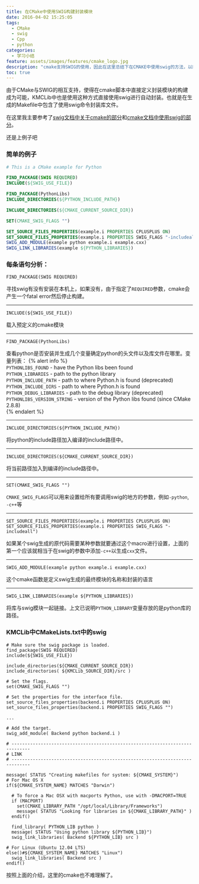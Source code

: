 ```yaml
---
title: 在CMake中使用SWIG构建封装模块
date: 2016-04-02 15:25:05
tags:
  - CMake
  - swig
  - Cpp
  - python
categories:
  - 学习小结
feature: assets/images/features/cmake_logo.jpg
description: "cmake支持SWIG的使用，因此在这里总结下在CMAKE中使用swig的方法，以KMCLib为例子。"
toc: true
---
```

由于CMake与SWIG的相互支持，使得在cmake脚本中直接定义封装模块的构建成为可能，KMCLib中也是使用这种方式直接使用swig进行自动封装。也就是在生成的Makefile中包含了使用swig命令封装库文件。

在这里我主要参考了[swig文档中关于cmake的部分](http://www.swig.org/Doc1.3/Introduction.html#Introduction_build_system)和[cmake文档中使用swig的部分](https://cmake.org/cmake/help/v3.5/module/UseSWIG.html)。

<!-- more -->

还是上例子吧
### 简单的例子
``` CMAKE
# This is a CMake example for Python

FIND_PACKAGE(SWIG REQUIRED)  
INCLUDE(${SWIG_USE_FILE})  

FIND_PACKAGE(PythonLibs)  
INCLUDE_DIRECTORIES(${PYTHON_INCLUDE_PATH})

INCLUDE_DIRECTORIES(${CMAKE_CURRENT_SOURCE_DIR})

SET(CMAKE_SWIG_FLAGS "")

SET_SOURCE_FILES_PROPERTIES(example.i PROPERTIES CPLUSPLUS ON)
SET_SOURCE_FILES_PROPERTIES(example.i PROPERTIES SWIG_FLAGS "-includeall")
SWIG_ADD_MODULE(example python example.i example.cxx)
SWIG_LINK_LIBRARIES(example ${PYTHON_LIBRARIES})
```

### 每条语句分析：
```
FIND_PACKAGE(SWIG REQUIRED)
```
寻找swig有没有安装在本机上，如果没有，由于指定了`REQUIRED`参数，cmake会产生一个fatal error然后停止构建。

---

```
INCLUDE(${SWIG_USE_FILE})  
```
载入预定义的cmake模块

---

```
FIND_PACKAGE(PythonLibs)  
```
查看python是否安装并生成几个变量确定python的头文件以及库文件在哪里。变量列表：
{% alert info %}
<br>
<code>PYTHONLIBS_FOUND</code>           - have the Python libs been found<br>
<code>PYTHON_LIBRARIES</code>           - path to the python library<br>
<code>PYTHON_INCLUDE_PATH</code>     - path to where Python.h is found (deprecated)<br>
<code>PYTHON_INCLUDE_DIRS</code>        - path to where Python.h is found<br>
<code>PYTHON_DEBUG_LIBRARIES</code>     - path to the debug library (deprecated)<br>
<code>PYTHONLIBS_VERSION_STRING</code>  - version of the Python libs found (since CMake 2.8.8)<br>
{% endalert %}

---

```
INCLUDE_DIRECTORIES(${PYTHON_INCLUDE_PATH})
```
将python的include路径加入编译的include路径中。

---

```
INCLUDE_DIRECTORIES(${CMAKE_CURRENT_SOURCE_DIR})
```
将当前路径加入到编译的include路径中。

---

```
SET(CMAKE_SWIG_FLAGS "")
```
`CMAKE_SWIG_FLAGS`可以用来设置给所有要调用swig的地方的参数，例如`-python`, `-c++`等

---

```
SET_SOURCE_FILES_PROPERTIES(example.i PROPERTIES CPLUSPLUS ON)
SET_SOURCE_FILES_PROPERTIES(example.i PROPERTIES SWIG_FLAGS "-includeall")
```
如果某个swig生成的原代码需要某种参数就要通过这个macro进行设置，上面的第一个应该就相当于在swig的参数中添加`-c++`以生成`cxx`文件。

---

```
SWIG_ADD_MODULE(example python example.i example.cxx)
```
这个cmake函数是定义swig生成的最终模块的名称和封装的语言

---

```
SWIG_LINK_LIBRARIES(example ${PYTHON_LIBRARIES})
```
将库与swig模块一起链接。上文已说明`PYTHON_LIBRARY`变量存放的是python库的路径。

### KMCLib中CMakeLists.txt中的swig
```
# Make sure the swig package is loaded.
find_package(SWIG REQUIRED)
include(${SWIG_USE_FILE})

include_directories(${CMAKE_CURRENT_SOURCE_DIR})
include_directories( ${KMCLib_SOURCE_DIR}/src )

# Set the flags.
set(CMAKE_SWIG_FLAGS "")

# Set the properties for the interface file.
set_source_files_properties(backend.i PROPERTIES CPLUSPLUS ON)
set_source_files_properties(backend.i PROPERTIES SWIG_FLAGS "")

...

# Add the target.
swig_add_module( Backend python backend.i )

# -----------------------------------------------------------------------------
# LINK
# -----------------------------------------------------------------------------

message( STATUS "Creating makefiles for system: ${CMAKE_SYSTEM}")
# For Mac OS X
if(${CMAKE_SYSTEM_NAME} MATCHES "Darwin")

  # To force a Mac OSX with macports Python, use with -DMACPORT=TRUE
  if (MACPORT)
    set(CMAKE_LIBRARY_PATH "/opt/local/Library/Frameworks")
    message( STATUS "Looking for libraries in ${CMAKE_LIBRARY_PATH}" )
  endif()

  find_library( PYTHON_LIB python )
  message( STATUS "Using python library ${PYTHON_LIB}")
  swig_link_libraries( Backend ${PYTHON_LIB} src )

# For Linux (Ubuntu 12.04 LTS)
else()#${CMAKE_SYSTEM_NAME} MATCHES "Linux")
  swig_link_libraries( Backend src )
endif()
```
按照上面的介绍，这里的cmake也不难理解了。
